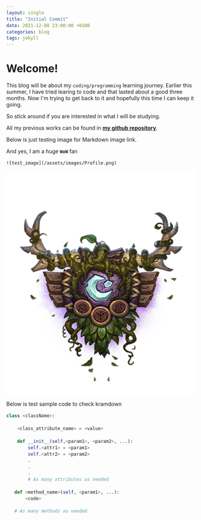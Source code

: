 ```yaml
---
layout: single
title: "Initial Commit"
date: 2021-12-08 23:00:00 +0100
categories: blog
tags: jekyll
---
```


# Welcome!

This blog will be about my `coding/programming` learning journey.
Earlier this summer, I have tried learing to code and that lasted about a good three months.
Now I'm trying to get back to it and hopefully this time I can keep it going.

So stick around if you are interested in what I will be studying.

All my previous works can be found in **[my github repository](https://github.com/comogarpher)**.

Below is just testing image for Markdown image link.

And yes, I am a huge **`WoW`** fan

```
![test_image](/assets/images/Profile.png)
```

![test_image](/assets/images/Profile.png)

Below is test sample code to check kramdown

```python
class <className>:

    <class_attribute_name> = <value>

    def __init__(self,<param1>, <param2>, ...):
        self.<attr1> = <param1>
        self.<attr2> = <param2>
        .
        .
        .
        # As many attributes as needed

   def <method_name>(self, <param1>, ...):
       <code>

   # As many methods as needed
```
